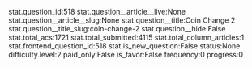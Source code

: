 stat.question_id:518
stat.question__article__live:None
stat.question__article__slug:None
stat.question__title:Coin Change 2
stat.question__title_slug:coin-change-2
stat.question__hide:False
stat.total_acs:1721
stat.total_submitted:4115
stat.total_column_articles:1
stat.frontend_question_id:518
stat.is_new_question:False
status:None
difficulty.level:2
paid_only:False
is_favor:False
frequency:0
progress:0
